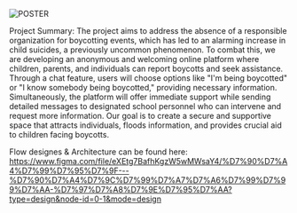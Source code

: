 
![POSTER](https://i.postimg.cc/k5WpkQTM/Care-Net-App-Poster.jpg)
  
Project Summary:
The project aims to address the absence of a responsible organization for boycotting events, which has led to an alarming increase in child suicides, a previously uncommon phenomenon. To combat this, we are developing an anonymous and welcoming online platform where children, parents, and individuals can report boycotts and seek assistance. Through a chat feature, users will choose options like "I'm being boycotted" or "I know somebody being boycotted," providing necessary information. Simultaneously, the platform will offer immediate support while sending detailed messages to designated school personnel who can intervene and request more information. Our goal is to create a secure and supportive space that attracts individuals, floods information, and provides crucial aid to children facing boycotts.

Flow designes & Architecture can be found here: https://www.figma.com/file/eXEtg7BafhKgzW5wMWsaY4/%D7%90%D7%A4%D7%99%D7%95%D7%9F---%D7%90%D7%A4%D7%9C%D7%99%D7%A7%D7%A6%D7%99%D7%99%D7%AA-%D7%97%D7%A8%D7%9E%D7%95%D7%AA?type=design&node-id=0-1&mode=design



